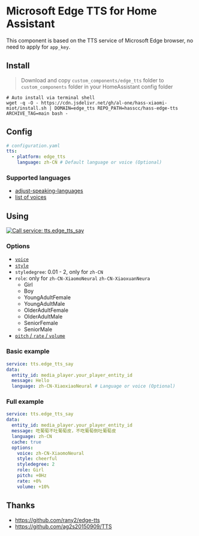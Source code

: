 # Microsoft Edge TTS for Home Assistant

This component is based on the TTS service of Microsoft Edge browser, no need to apply for `app_key`.


## Install

> Download and copy `custom_components/edge_tts` folder to `custom_components` folder in your HomeAssistant config folder

```shell
# Auto install via terminal shell
wget -q -O - https://cdn.jsdelivr.net/gh/al-one/hass-xiaomi-miot/install.sh | DOMAIN=edge_tts REPO_PATH=hasscc/hass-edge-tts ARCHIVE_TAG=main bash -
```


## Config

```yaml
# configuration.yaml
tts:
  - platform: edge_tts
    language: zh-CN # Default language or voice (Optional)
```

### Supported languages

- [adjust-speaking-languages](https://docs.microsoft.com/zh-CN/azure/cognitive-services/speech-service/speech-synthesis-markup?tabs=csharp#adjust-speaking-languages)
- [list of voices](https://speech.platform.bing.com/consumer/speech/synthesize/readaloud/voices/list?trustedclienttoken=6A5AA1D4EAFF4E9FB37E23D68491D6F4)


## Using

[![Call service: tts.edge_tts_say](https://my.home-assistant.io/badges/developer_call_service.svg)](https://my.home-assistant.io/redirect/developer_call_service/?service=tts.edge_tts_say)

### Options

- [`voice`](https://docs.microsoft.com/zh-CN/azure/cognitive-services/speech-service/speech-synthesis-markup?tabs=csharp#use-multiple-voices)
- [`style`](https://docs.microsoft.com/zh-CN/azure/cognitive-services/speech-service/speech-synthesis-markup?tabs=csharp#adjust-speaking-styles)
- `styledegree`: 0.01 - 2, only for `zh-CN`
- `role`: only for `zh-CN-XiaomoNeural` `zh-CN-XiaoxuanNeura`
  - Girl
  - Boy
  - YoungAdultFemale
  - YoungAdultMale
  - OlderAdultFemale
  - OlderAdultMale
  - SeniorFemale
  - SeniorMale
- [`pitch` / `rate` / `volume`](https://docs.microsoft.com/zh-CN/azure/cognitive-services/speech-service/speech-synthesis-markup?tabs=csharp#adjust-prosody)

### Basic example

```yaml
service: tts.edge_tts_say
data:
  entity_id: media_player.your_player_entity_id
  message: Hello
  language: zh-CN-XiaoxiaoNeural # Language or voice (Optional)

```

### Full example

```yaml
service: tts.edge_tts_say
data:
  entity_id: media_player.your_player_entity_id
  message: 吃葡萄不吐葡萄皮，不吃葡萄倒吐葡萄皮
  language: zh-CN
  cache: true
  options:
    voice: zh-CN-XiaomoNeural
    style: cheerful
    styledegree: 2
    role: Girl
    pitch: +0Hz
    rate: +0%
    volume: +10%
```


## Thanks

- https://github.com/rany2/edge-tts
- https://github.com/ag2s20150909/TTS
